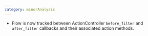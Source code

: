 ```yaml
---
category: minorAnalysis
---
```

* Flow is now tracked between ActionController `before_filter` and `after_filter` callbacks and their associated action methods.